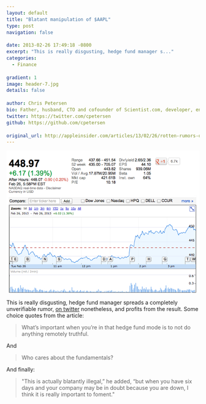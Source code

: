 ```yaml
---
layout: default
title: "Blatant manipulation of $AAPL"
type: post
navigation: false

date: 2013-02-26 17:49:18 -0800
excerpt: "This is really disgusting, hedge fund manager s..."
categories:
  - Finance

gradient: 1
image: header-7.jpg
details: false

author: Chris Petersen
bio: Father, husband, CTO and cofounder of Scientist.com, developer, entrepreneur and technologist.
twitter: https://twitter.com/cpetersen
github: https://github.com/cpetersen

original_url: http://appleinsider.com/articles/13/02/26/rotten-rumors-of-impossible-apple-stock-split-helps-fund-manager-clear-profits
---
```





 ![AAPL.022613.jpg](/assets/import/d5eb46efebb894cd1fcc66cda1bd7afe.jpg) 

 This is really disgusting, hedge fund manager spreads a completely unverifiable rumor,  [on twitter](https://twitter.com/DougKass/statuses/306475843784425472)  nonetheless, and profits from the result. Some choice quotes from the article:

 >  What’s important when you’re in that hedge fund mode is to not do anything remotely truthful.

 And

 >  Who cares about the fundamentals?

 And finally:  

 >  "This is actually blatantly illegal,” he added, “but when you have six days and your company may be in doubt because you are down, I think it is really important to foment."
